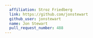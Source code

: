 ```yaml
---
  affiliation: Stroz Friedberg
  link: https://github.com/jonstewart
  github_user: jonstewart
  name: Jon Stewart
  pull_request_number: 488
---
```


